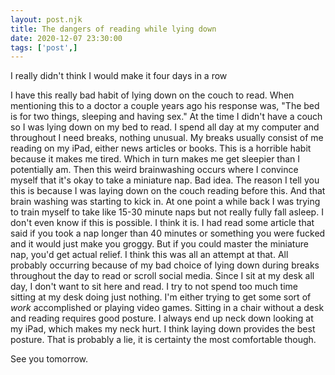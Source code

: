 ```yaml
---
layout: post.njk
title: The dangers of reading while lying down
date: 2020-12-07 23:30:00
tags: ['post',]
---
```

<!-- Excerpt Start -->
I really didn't think I would make it four days in a row
<!-- Excerpt End -->

I have this really bad habit of lying down on the couch to read. When mentioning this to a doctor a couple years ago his response was, "The bed is for two things, sleeping and having sex." At the time I didn't have a couch so I was lying down on my bed to read. I spend all day at my computer and throughout I need breaks, nothing unusual. My breaks usually consist of me reading on my iPad, either news articles or books. This is a horrible habit because it makes me tired. Which in turn makes me get sleepier than I potentially am. Then this weird brainwashing occurs where I convince myself that it's okay to take a miniature nap. Bad idea. The reason I tell you this is because I was laying down on the couch reading before this. And that brain washing was starting to kick in. At one point a while back I was trying to train myself to take like 15-30 minute naps but not really fully fall asleep. I don't even know if this is possible. I think it is. I had read some article that said if you took a nap longer than 40 minutes or something you were fucked and it would just make you groggy. But if you could master the miniature nap, you'd get actual relief. I think this was all an attempt at that. All probably occurring because of my bad choice of lying down during breaks throughout the day to read or scroll social media. Since I sit at my desk all day, I don't want to sit here and read. I try to not spend too much time sitting at my desk doing just nothing. I'm either trying to get some sort of *work* accomplished or playing video games. Sitting in a chair without a desk and reading requires good posture. I always end up neck down looking at my iPad, which makes my neck hurt. I think laying down provides the best posture. That is probably a lie, it is certainty the most comfortable though. 

See you tomorrow.
